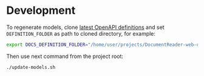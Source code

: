 # Development

To regenerate models, clone [latest OpenAPI definitions](https://github.com/regulaforensics/DocumentReader-web-openapi)
and set `DEFINITION_FOLDER` as path to cloned directory, for example:
```bash
export DOCS_DEFINITION_FOLDER="/home/user/projects/DocumentReader-web-openapi"
```
Then use next command from the project root:
```bash
./update-models.sh
```
